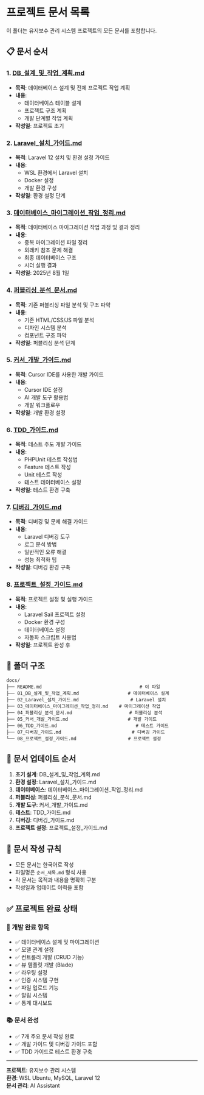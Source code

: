 # 프로젝트 문서 목록

이 폴더는 유지보수 관리 시스템 프로젝트의 모든 문서를 포함합니다.

## 📋 문서 순서

### 1. [DB_설계_및_작업_계획.md](./01_DB_설계_및_작업_계획.md)
- **목적**: 데이터베이스 설계 및 전체 프로젝트 작업 계획
- **내용**: 
  - 데이터베이스 테이블 설계
  - 프로젝트 구조 계획
  - 개발 단계별 작업 계획
- **작성일**: 프로젝트 초기

### 2. [Laravel_설치_가이드.md](./02_Laravel_설치_가이드.md)
- **목적**: Laravel 12 설치 및 환경 설정 가이드
- **내용**:
  - WSL 환경에서 Laravel 설치
  - Docker 설정
  - 개발 환경 구성
- **작성일**: 환경 설정 단계

### 3. [데이터베이스_마이그레이션_작업_정리.md](./03_데이터베이스_마이그레이션_작업_정리.md)
- **목적**: 데이터베이스 마이그레이션 작업 과정 및 결과 정리
- **내용**:
  - 중복 마이그레이션 파일 정리
  - 외래키 참조 문제 해결
  - 최종 데이터베이스 구조
  - 시더 실행 결과
- **작성일**: 2025년 8월 1일

### 4. [퍼블리싱_분석_문서.md](./04_퍼블리싱_분석_문서.md)
- **목적**: 기존 퍼블리싱 파일 분석 및 구조 파악
- **내용**:
  - 기존 HTML/CSS/JS 파일 분석
  - 디자인 시스템 분석
  - 컴포넌트 구조 파악
- **작성일**: 퍼블리싱 분석 단계

### 5. [커서_개발_가이드.md](./05_커서_개발_가이드.md)
- **목적**: Cursor IDE를 사용한 개발 가이드
- **내용**:
  - Cursor IDE 설정
  - AI 개발 도구 활용법
  - 개발 워크플로우
- **작성일**: 개발 환경 설정

### 6. [TDD_가이드.md](./06_TDD_가이드.md)
- **목적**: 테스트 주도 개발 가이드
- **내용**:
  - PHPUnit 테스트 작성법
  - Feature 테스트 작성
  - Unit 테스트 작성
  - 테스트 데이터베이스 설정
- **작성일**: 테스트 환경 구축

### 7. [디버깅_가이드.md](./07_디버깅_가이드.md)
- **목적**: 디버깅 및 문제 해결 가이드
- **내용**:
  - Laravel 디버깅 도구
  - 로그 분석 방법
  - 일반적인 오류 해결
  - 성능 최적화 팁
- **작성일**: 디버깅 환경 구축

### 8. [프로젝트_설정_가이드.md](./08_프로젝트_설정_가이드.md)
- **목적**: 프로젝트 설정 및 실행 가이드
- **내용**:
  - Laravel Sail 프로젝트 설정
  - Docker 환경 구성
  - 데이터베이스 설정
  - 자동화 스크립트 사용법
- **작성일**: 프로젝트 완성 후

## 📁 폴더 구조

```
docs/
├── README.md                                    # 이 파일
├── 01_DB_설계_및_작업_계획.md                  # 데이터베이스 설계
├── 02_Laravel_설치_가이드.md                   # Laravel 설치
├── 03_데이터베이스_마이그레이션_작업_정리.md    # 마이그레이션 작업
├── 04_퍼블리싱_분석_문서.md                     # 퍼블리싱 분석
├── 05_커서_개발_가이드.md                      # 개발 가이드
├── 06_TDD_가이드.md                             # 테스트 가이드
├── 07_디버깅_가이드.md                          # 디버깅 가이드
└── 08_프로젝트_설정_가이드.md                   # 프로젝트 설정
```

## 🔄 문서 업데이트 순서

1. **초기 설계**: DB_설계_및_작업_계획.md
2. **환경 설정**: Laravel_설치_가이드.md
3. **데이터베이스**: 데이터베이스_마이그레이션_작업_정리.md
4. **퍼블리싱**: 퍼블리싱_분석_문서.md
5. **개발 도구**: 커서_개발_가이드.md
6. **테스트**: TDD_가이드.md
7. **디버깅**: 디버깅_가이드.md
8. **프로젝트 설정**: 프로젝트_설정_가이드.md

## 📝 문서 작성 규칙

- 모든 문서는 한국어로 작성
- 파일명은 `순서_제목.md` 형식 사용
- 각 문서는 목적과 내용을 명확히 구분
- 작성일과 업데이트 이력을 포함

## ✅ 프로젝트 완료 상태

### 🎉 개발 완료 항목
- ✅ 데이터베이스 설계 및 마이그레이션
- ✅ 모델 관계 설정
- ✅ 컨트롤러 개발 (CRUD 기능)
- ✅ 뷰 템플릿 개발 (Blade)
- ✅ 라우팅 설정
- ✅ 인증 시스템 구현
- ✅ 파일 업로드 기능
- ✅ 알림 시스템
- ✅ 통계 대시보드

### 📚 문서 완성
- ✅ 7개 주요 문서 작성 완료
- ✅ 개발 가이드 및 디버깅 가이드 포함
- ✅ TDD 가이드로 테스트 환경 구축

---

**프로젝트**: 유지보수 관리 시스템  
**환경**: WSL Ubuntu, MySQL, Laravel 12  
**문서 관리**: AI Assistant 
